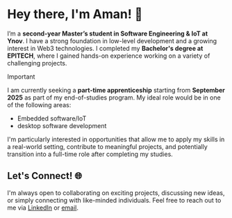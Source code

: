 # Hey there, I'm Aman! 👋

I’m a **second-year Master’s student in Software Engineering & IoT at Ynov**. I have a strong foundation in low-level development and a growing interest in Web3 technologies. I completed my **Bachelor's degree at EPITECH**, where I gained hands-on experience working on a variety of challenging projects.
> [!IMPORTANT]
> I am currently seeking a **part-time apprenticeship** starting from **September 2025** as part of my end-of-studies program. My ideal role would be in one of the following areas:
> - Embedded software/IoT
> - desktop software development

I'm particularly interested in opportunities that allow me to apply my skills in a real-world setting, contribute to meaningful projects, and potentially transition into a full-time role after completing my studies.

## Let's Connect! 🌐

I'm always open to collaborating on exciting projects, discussing new ideas, or simply connecting with like-minded individuals. Feel free to reach out to me via [LinkedIn](https://www.linkedin.com/in/aman-menda) or [email](mailto:amanmenda01@gmail.com).
